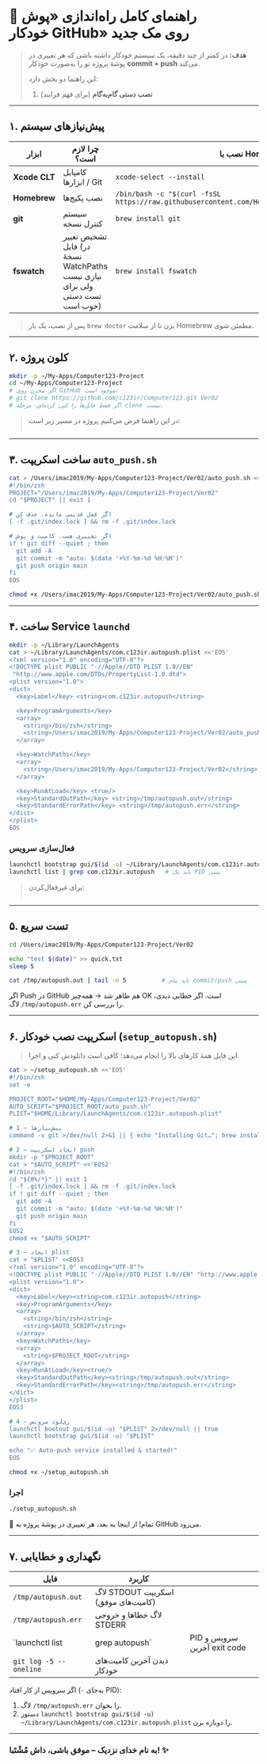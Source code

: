 # 🚀 راهنمای کامل راه‌اندازی «پوش خودکار GitHub» روی مک جدید

> **هدف:** در کمتر از چند دقیقه، یک سیستم خودکار داشته باشی که هر تغییری در پوشهٔ پروژه تو را به‌صورت خودکار **commit + push** می‌کند.
>
> این راهنما دو بخش دارد:
>
> 1. **نصب دستی گام‌به‌گام** (برای فهم فرایند)

---

## ۱. پیش‌نیازهای سیستم

| ابزار         | چرا لازم است؟                                                               | نصب با Homebrew                                                                                   |
| ------------- | --------------------------------------------------------------------------- | ------------------------------------------------------------------------------------------------- |
| **Xcode CLT** | کامپایل ابزارها / Git                                                       | `xcode-select --install`                                                                          |
| **Homebrew**  | نصب پکیج‌ها                                                                 | `/bin/bash -c "$(curl -fsSL https://raw.githubusercontent.com/Homebrew/install/HEAD/install.sh)"` |
| **git**       | سیستم کنترل نسخه                                                            | `brew install git`                                                                                |
| **fswatch**   | تشخیص تغییر فایل (در نسخهٔ WatchPaths نیازی نیست ولی برای تست دستی خوب است) | `brew install fswatch`                                                                            |

> پس از نصب، یک بار `brew doctor` بزن تا از سلامت Homebrew مطمئن شوی.

---

## ۲. کلون پروژه

```bash
mkdir -p ~/My-Apps/Computer123-Project
cd ~/My-Apps/Computer123-Project
# اگر مخزن روی GitHub موجود است:
# git clone https://github.com/c123ir/Computer123.git Ver02
# اگر فقط فایل‌ها را کپی کرده‌ای، مرحلهٔ clone نیست.
```

> در این راهنما فرض می‌کنیم پروژه در مسیر زیر است:
>
> ```
>
> ```

---

## ۳. ساخت اسکریپت `auto_push.sh`

```bash
cat > /Users/imac2019/My-Apps/Computer123-Project/Ver02/auto_push.sh <<'EOS'
#!/bin/zsh
PROJECT="/Users/imac2019/My-Apps/Computer123-Project/Ver02"
cd "$PROJECT" || exit 1

# اگر قفل قدیمی مانده، حذف کن
[ -f .git/index.lock ] && rm -f .git/index.lock

# اگر تغییری هست، کامیت و پوش
if ! git diff --quiet ; then
  git add -A
  git commit -m "auto: $(date '+%Y-%m-%d %H:%M')"
  git push origin main
fi
EOS

chmod +x /Users/imac2019/My-Apps/Computer123-Project/Ver02/auto_push.sh
```

---

## ۴. ساخت Service `launchd`

```bash
mkdir -p ~/Library/LaunchAgents
cat > ~/Library/LaunchAgents/com.c123ir.autopush.plist <<'EOS'
<?xml version="1.0" encoding="UTF-8"?>
<!DOCTYPE plist PUBLIC "-//Apple//DTD PLIST 1.0//EN"
 "http://www.apple.com/DTDs/PropertyList-1.0.dtd">
<plist version="1.0">
<dict>
  <key>Label</key> <string>com.c123ir.autopush</string>

  <key>ProgramArguments</key>
  <array>
    <string>/bin/zsh</string>
    <string>/Users/imac2019/My-Apps/Computer123-Project/Ver02/auto_push.sh</string>
  </array>

  <key>WatchPaths</key>
  <array>
    <string>/Users/imac2019/My-Apps/Computer123-Project/Ver02</string>
  </array>

  <key>RunAtLoad</key> <true/>
  <key>StandardOutPath</key> <string>/tmp/autopush.out</string>
  <key>StandardErrorPath</key> <string>/tmp/autopush.err</string>
</dict>
</plist>
EOS
```

### فعال‌سازی سرویس

```bash
launchctl bootstrap gui/$(id -u) ~/Library/LaunchAgents/com.c123ir.autopush.plist
launchctl list | grep com.c123ir.autopush   # باید یک PID ببینی
```

> برای غیرفعال‌کردن:
>
> ```bash
>
> ```

---

## ۵. تست سریع

```bash
cd /Users/imac2019/My-Apps/Computer123-Project/Ver02

echo "test $(date)" >> quick.txt
sleep 5

cat /tmp/autopush.out | tail -n 5          # باید پیام commit/push ببینی
```

اگر Push در GitHub هم ظاهر شد → همه‌چیز OK است. اگر خطایی دیدی، لاگ `/tmp/autopush.err` را بررسی کن.

---

## ۶. اسکریپت نصب خودکار (`setup_autopush.sh`)

> این فایل همهٔ کارهای بالا را انجام می‌دهد؛ کافی است دانلودش کنی و اجرا.

```bash
cat > ~/setup_autopush.sh <<'EOS'
#!/bin/zsh
set -e

PROJECT_ROOT="$HOME/My-Apps/Computer123-Project/Ver02"
AUTO_SCRIPT="$PROJECT_ROOT/auto_push.sh"
PLIST="$HOME/Library/LaunchAgents/com.c123ir.autopush.plist"

# 1 – پیش‌نیازها
command -v git >/dev/null 2>&1 || { echo "Installing Git…"; brew install git; }

# 2 – ایجاد اسکریپت push
mkdir -p "$PROJECT_ROOT"
cat > "$AUTO_SCRIPT" <<'EOS2'
#!/bin/zsh
cd "${0%/*}" || exit 1
[ -f .git/index.lock ] && rm -f .git/index.lock
if ! git diff --quiet ; then
  git add -A
  git commit -m "auto: $(date '+%Y-%m-%d %H:%M')"
  git push origin main
fi
EOS2
chmod +x "$AUTO_SCRIPT"

# 3 – ایجاد plist
cat > "$PLIST" <<EOS3
<?xml version="1.0" encoding="UTF-8"?>
<!DOCTYPE plist PUBLIC "-//Apple//DTD PLIST 1.0//EN" "http://www.apple.com/DTDs/PropertyList-1.0.dtd">
<plist version="1.0">
<dict>
  <key>Label</key><string>com.c123ir.autopush</string>
  <key>ProgramArguments</key>
  <array>
    <string>/bin/zsh</string>
    <string>$AUTO_SCRIPT</string>
  </array>
  <key>WatchPaths</key>
  <array>
    <string>$PROJECT_ROOT</string>
  </array>
  <key>RunAtLoad</key><true/>
  <key>StandardOutPath</key><string>/tmp/autopush.out</string>
  <key>StandardErrorPath</key><string>/tmp/autopush.err</string>
</dict>
</plist>
EOS3

# 4 – ری‌لود سرویس
launchctl bootout gui/$(id -u) "$PLIST" 2>/dev/null || true
launchctl bootstrap gui/$(id -u) "$PLIST"

echo "✅ Auto‑push service installed & started!"
EOS

chmod +x ~/setup_autopush.sh
```

### اجرا

```bash
./setup_autopush.sh
```

👋 تمام! از اینجا به بعد، هر تغییری در پوشهٔ پروژه به GitHub می‌رود.

---

## ۷. نگهداری و خطایابی

| فایل                   | کاربرد                              |                             |
| ---------------------- | ----------------------------------- | --------------------------- |
| `/tmp/autopush.out`    | لاگ STDOUT اسکریپت (کامیت‌های موفق) |                             |
| `/tmp/autopush.err`    | لاگ خطاها و خروجی STDERR            |                             |
| \`launchctl list       | grep autopush\`                     | PID سرویس و آخرین exit code |
| `git log -5 --oneline` | دیدن آخرین کامیت‌های خودکار         |                             |

اگر سرویس از کار افتاد (`-` به‌جای PID):

1. لاگ `/tmp/autopush.err` را بخوان.
2. دستور `launchctl bootstrap gui/$(id -u) ~/Library/LaunchAgents/com.c123ir.autopush.plist` را دوباره بزن.

---

### به نام خدای نزدیک – موفق باشی، داش مُشْتَبا! ✨